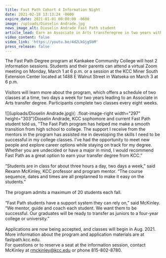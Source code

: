 ```yaml
---
title: Fast Path Cohort 4 Information Night
date: 2021-02-18 13:13:24 -0600
expire_date: 2021-01-01 00:00:00 -0600
image: /uploads/Dioselin Andrade.jpg
news_image_alt: Dioselin Andrade Fast Path student
article_lead: Earn an Associate in Arts transferegree in two years with Fast Path.
video_content: false
video_link: 'https://youtu.be/4d2LkGjg5bM'
press_release: false
---
```


The Fast Path Degree program at Kankakee Community College will host 2 information sessions. Students and their parents can attend a virtual Zoom meeting on Monday, March 1 at 6 p.m. or a session at the KCC Miner South Extension Center located at 1488 E Walnut Street in Watseka on March 3 at 6 p.m.<br><br>Visitors will learn more about the program, which offers a schedule of two classes at a time, two days a week for two years leading to an Associate in Arts transfer degree. Participants complete two classes every eight weeks.&nbsp;<br><br>![](uploads/Dioselin Andrade.jpg){: .float-image-right width="297" height="303"}Dioselin Andrade, KCC sophomore and current Fast Path student told us, "The Fast Path program has helped me make a smooth transition from high school to college. The support I receive from the mentors in the program has assisted me in developing the skills I need to be successful in my college classes. I’ve had the opportunity to meet new people and explore career options while staying on track for my degree. Whether you are undecided or have a major in mind, I would recommend Fast Path as a great option to earn your transfer degree from KCC.”&nbsp;<br><br>“Students are in class for about three hours a day, two days a week,” said Rexann McKinley, KCC professor and program mentor. “The course sequence, dates and times are all preplanned to make it easy on the students.”<br><br>The program admits a maximum of 20 students each fall.&nbsp;<br><br>“Fast Path students have a support system they can rely on,” said McKinley. “We mentor, guide and coach each student. We want them to be successful. Our graduates will be ready to transfer as juniors to a four-year college or university.”<br><br>Applications are now being accepted, and classes will begin in Aug. 2021. More information about the program and application materials are at fastpath.kcc.edu.&nbsp;<br>For questions or to reserve a seat at the information session, contact McKinley at [rmckinley@kcc.edu](mailto:rmckinley@kcc.edu) or phone 815-802-8780.

